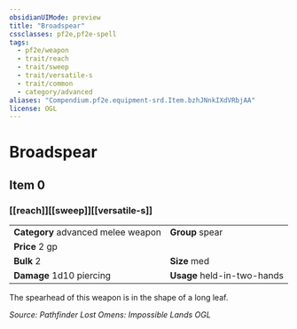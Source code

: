 ```yaml
---
obsidianUIMode: preview
title: "Broadspear"
cssclasses: pf2e,pf2e-spell
tags:
  - pf2e/weapon
  - trait/reach
  - trait/sweep
  - trait/versatile-s
  - trait/common
  - category/advanced
aliases: "Compendium.pf2e.equipment-srd.Item.bzhJNnkIXdVRbjAA"
license: OGL
---
```

# Broadspear
## Item 0
### [[reach]][[sweep]][[versatile-s]]

|  |  |
| -- | -- |
| **Category** advanced melee weapon | **Group** spear |
| **Price** 2 gp |  |
| **Bulk** 2 | **Size** med |
| **Damage** 1d10 piercing  | **Usage** held-in-two-hands |



The spearhead of this weapon is in the shape of a long leaf.

*Source: Pathfinder Lost Omens: Impossible Lands*
*OGL*
